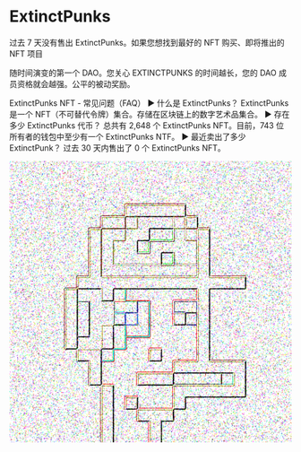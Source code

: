 # ExtinctPunks

过去 7 天没有售出 ExtinctPunks。如果您想找到最好的 NFT 购买、即将推出的 NFT 项目

随时间演变的第一个 DAO。您关心 EXTINCTPUNKS 的时间越长，您的 DAO 成员资格就会越强。公平的被动奖励。

ExtinctPunks NFT - 常见问题（FAQ）
▶ 什么是 ExtinctPunks？
ExtinctPunks 是一个 NFT（不可替代令牌）集合。存储在区块链上的数字艺术品集合。
▶ 存在多少 ExtinctPunks 代币？
总共有 2,648 个 ExtinctPunks NFT。目前，743 位所有者的钱包中至少有一个 ExtinctPunks NTF。
▶ 最近卖出了多少 ExtinctPunk？
过去 30 天内售出了 0 个 ExtinctPunks NFT。

![NFT](微信截图_20220903184648.png)


